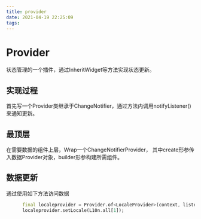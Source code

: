 ```yaml
---
title: provider
date: 2021-04-19 22:25:09
tags:
---
```


# Provider
状态管理的一个插件，通过InheritWidget等方法实现状态更新。

## 实现过程
首先写一个Provider类继承于ChangeNotifier，通过方法内调用notifyListener()来通知更新。

## 最顶层
在需要数据的组件上层，Wrap一个ChangeNotifierProvider，
其中create形参传入数据Provider对象，builder形参构建所需组件。

## 数据更新
通过使用如下方法访问数据
```dart
      final localeprovider = Provider.of<LocaleProvider>(context, listen: false);
      localeprovider.setLocale(L10n.all[1]);
```